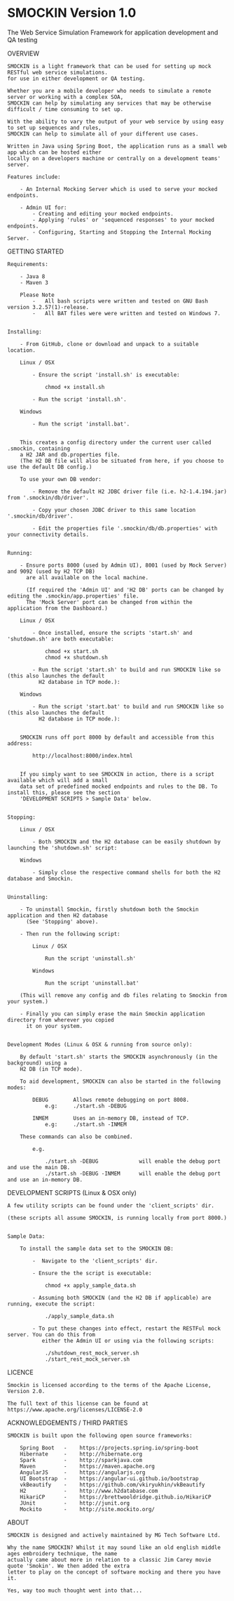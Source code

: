 # SMOCKIN Version 1.0

The Web Service Simulation Framework for application development and QA testing



OVERVIEW

    SMOCKIN is a light framework that can be used for setting up mock RESTful web service simulations.
    for use in either development or QA testing.

    Whether you are a mobile developer who needs to simulate a remote server or working with a complex SOA, 
    SMOCKIN can help by simulating any services that may be otherwise difficult / time consuming to set up.

    With the ability to vary the output of your web service by using easy to set up sequences and rules, 
    SMOCKIN can help to simulate all of your different use cases.

    Written in Java using Spring Boot, the application runs as a small web app which can be hosted either 
    locally on a developers machine or centrally on a development teams' server.

    Features include:

        - An Internal Mocking Server which is used to serve your mocked endpoints.

        - Admin UI for:
            - Creating and editing your mocked endpoints.
            - Applying 'rules' or 'sequenced responses' to your mocked endpoints.
            - Configuring, Starting and Stopping the Internal Mocking Server.



GETTING STARTED

    Requirements:

        - Java 8
        - Maven 3

        Please Note
            -   All bash scripts were written and tested on GNU Bash version 3.2.57(1)-release.
            -   All BAT files were were written and tested on Windows 7.


    Installing:

        - From GitHub, clone or download and unpack to a suitable location.

        Linux / OSX

            - Ensure the script 'install.sh' is executable:

                chmod +x install.sh

            - Run the script 'install.sh'.

        Windows

            - Run the script 'install.bat'.


        This creates a config directory under the current user called .smockin, containing 
        a H2 JAR and db.properties file. 
        (The H2 DB file will also be situated from here, if you choose to use the default DB config.)

        To use your own DB vendor:

            - Remove the default H2 JDBC driver file (i.e. h2-1.4.194.jar) from '.smockin/db/driver'.

            - Copy your chosen JDBC driver to this same location '.smockin/db/driver'.

            - Edit the properties file '.smockin/db/db.properties' with your connectivity details.


    Running:

        - Ensure ports 8000 (used by Admin UI), 8001 (used by Mock Server) and 9092 (used by H2 TCP DB) 
          are all available on the local machine.

          (If required the 'Admin UI' and 'H2 DB' ports can be changed by editing the .smockin/app.properties' file. 
          The 'Mock Server' port can be changed from within the application from the Dashboard.)

        Linux / OSX

            - Once installed, ensure the scripts 'start.sh' and 'shutdown.sh' are both executable:

                chmod +x start.sh
                chmod +x shutdown.sh

            - Run the script 'start.sh' to build and run SMOCKIN like so (this also launches the default 
              H2 database in TCP mode.):

        Windows

            - Run the script 'start.bat' to build and run SMOCKIN like so (this also launches the default 
              H2 database in TCP mode.):


        SMOCKIN runs off port 8000 by default and accessible from this address:

            http://localhost:8000/index.html


        If you simply want to see SMOCKIN in action, there is a script available which will add a small
        data set of predefined mocked endpoints and rules to the DB. To install this, please see the section
        'DEVELOPMENT SCRIPTS > Sample Data' below.


    Stopping:

        Linux / OSX

            - Both SMOCKIN and the H2 database can be easily shutdown by launching the 'shutdown.sh' script:

        Windows

            - Simply close the respective command shells for both the H2 database and Smockin.


    Uninstalling:

        - To uninstall Smockin, firstly shutdown both the Smockin application and then H2 database 
          (See 'Stopping' above).

        - Then run the following script:

            Linux / OSX

                Run the script 'uninstall.sh'

            Windows

                Run the script 'uninstall.bat'

        (This will remove any config and db files relating to Smockin from your system.)

        - Finally you can simply erase the main Smockin application directory from wherever you copied 
          it on your system.


    Development Modes (Linux & OSX & running from source only):

        By default 'start.sh' starts the SMOCKIN asynchronously (in the background) using a 
        H2 DB (in TCP mode).

        To aid development, SMOCKIN can also be started in the following modes:

            DEBUG        Allows remote debugging on port 8008.
                e.g:     ./start.sh -DEBUG

            INMEM        Uses an in-memory DB, instead of TCP.
                e.g:     ./start.sh -INMEM

        These commands can also be combined.

            e.g.

                ./start.sh -DEBUG             will enable the debug port and use the main DB.
                ./start.sh -DEBUG -INMEM      will enable the debug port and use an in-memory DB.



DEVELOPMENT SCRIPTS (Linux & OSX only)

    A few utility scripts can be found under the 'client_scripts' dir.

    (these scripts all assume SMOCKIN, is running locally from port 8000.)


    Sample Data:

        To install the sample data set to the SMOCKIN DB:

            -  Navigate to the 'client_scripts' dir.

            - Ensure the the script is executable:

                chmod +x apply_sample_data.sh

            - Assuming both SMOCKIN (and the H2 DB if applicable) are running, execute the script:

                ./apply_sample_data.sh

            - To put these changes into effect, restart the RESTFul mock server. You can do this from
               either the Admin UI or using via the following scripts:

                ./shutdown_rest_mock_server.sh
                ./start_rest_mock_server.sh



LICENCE


    Smockin is licensed according to the terms of the Apache License, Version 2.0.

    The full text of this license can be found at https://www.apache.org/licenses/LICENSE-2.0



ACKNOWLEDGEMENTS / THIRD PARTIES

    SMOCKIN is built upon the following open source frameworks:

        Spring Boot   -    https://projects.spring.io/spring-boot
        Hibernate     -    http://hibernate.org
        Spark         -    http://sparkjava.com
        Maven         -    https://maven.apache.org
        AngularJS     -    https://angularjs.org
        UI Bootstrap  -    https://angular-ui.github.io/bootstrap
        vkBeautify    -    https://github.com/vkiryukhin/vkBeautify
        H2            -    http://www.h2database.com
        HikariCP      -    https://brettwooldridge.github.io/HikariCP
        JUnit         -    http://junit.org
        Mockito       -    http://site.mockito.org/



ABOUT

    SMOCKIN is designed and actively maintained by MG Tech Software Ltd.

    Why the name SMOCKIN? Whilst it may sound like an old english middle ages embroidery technique, the name
    actually came about more in relation to a classic Jim Carey movie quote 'Smokin'. We then added the extra
    letter to play on the concept of software mocking and there you have it. 
    
    Yes, way too much thought went into that...
